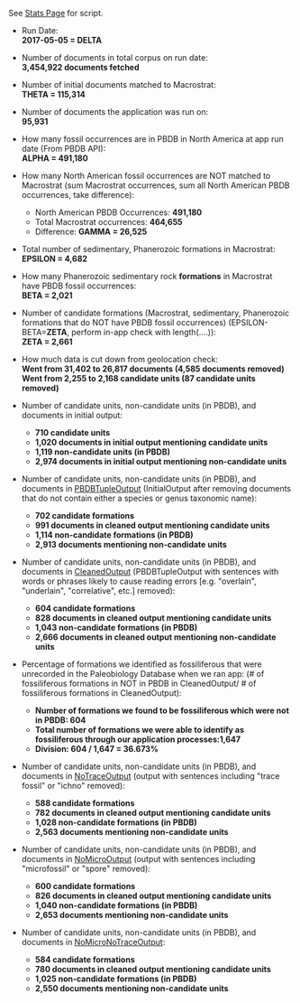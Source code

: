 See [Stats Page](https://github.com/ItoErika/PBDB_Fidelity_app/edit/master/Analysis/Stats.R) for script.

+ Run Date:\
**2017-05-05 = DELTA**
+ Number of documents in total corpus on run date:\
**3,454,922 documents fetched**
+ Number of initial documents matched to Macrostrat:\
**THETA = 115,314**
+ Number of documents the application was run on:\
**95,931**
+ How many fossil occurrences are in PBDB in North America at app run date (From PBDB API):\
**ALPHA = 491,180**
+ How many North American fossil occurrences are NOT matched to Macrostrat (sum Macrostrat occurrences, sum all North American PBDB occurrences, take difference):
    + North American PBDB Occurrences: **491,180**
    + Total Macrostrat occurrences: **464,655**
    + Difference: **GAMMA = 26,525**
+ Total number of sedimentary, Phanerozoic formations in Macrostrat:\
**EPSILON = 4,682**
+ How many  Phanerozoic sedimentary rock **formations** in Macrostrat have PBDB fossil occurrences:\
**BETA = 2,021**
+ Number of candidate formations (Macrostrat, sedimentary, Phanerozoic formations that do NOT have PBDB fossil occurrences) (EPSILON-BETA=**ZETA**, perform in-app check with length(....)):\
**ZETA = 2,661**
+ How much data is cut down from geolocation check:\
**Went from 31,402 to 26,817 documents (4,585 documents removed)**\
**Went from 2,255 to 2,168 candidate units (87 candidate units removed)**

+ Number of candidate units, non-candidate units (in PBDB), and documents in initial output:
    + **710 candidate units**
    + **1,020 documents in initial output mentioning candidate units**
    + **1,119 non-candidate units (in PBDB)**
    + **2,974 documents in initial output mentioning non-candidate units**
    
+ Number of candidate units, non-candidate units (in PBDB), and documents in [PBDBTupleOutput](https://github.com/ItoErika/PBDB_Fidelity_app/edit/master/Output_Cleaning.R) (InitialOutput after removing documents that do not contain either a species or genus taxonomic name):
    + **702 candidate formations**
    + **991 documents in cleaned output mentioning candidate units**
    + **1,114 non-candidate formations (in PBDB)**
    + **2,913 documents mentioning non-candidate units**    
    
+ Number of candidate units, non-candidate units (in PBDB), and documents in [CleanedOutput](https://github.com/ItoErika/PBDB_Fidelity_app/edit/master/Output_Cleaning.R) (PBDBTupleOutput with sentences with words or phrases likely to cause reading errors [e.g. "overlain", "underlain", "correlative", etc.] removed):
    + **604 candidate formations**
    + **828 documents in cleaned output mentioning candidate units**
    + **1,043 non-candidate formations (in PBDB)**
    + **2,666 documents in cleaned output mentioning non-candidate units**
   
+ Percentage of formations we identified as fossiliferous that were unrecorded in the Paleobiology Database when we ran app: (# of fossiliferous formations in NOT in PBDB in CleanedOutput/ # of fossiliferous formations in CleanedOutput):
    + **Number of formations we found to be fossiliferous which were not in PBDB: 604**
    + **Total number of formations we were able to identify as fossiliferous through our application processes:1,647**
    + **Division: 604 / 1,647 = 36.673%**

+ Number of candidate units, non-candidate units (in PBDB), and documents in [NoTraceOutput](https://github.com/ItoErika/PBDB_Fidelity_app/edit/master/Output_Cleaning.R) (output with sentences including "trace fossil" or "ichno" removed):
    + **588 candidate formations**
    + **782 documents in cleaned output mentioning candidate units**
    + **1,028 non-candidate formations (in PBDB)**
    + **2,563 documents mentioning non-candidate units**
    
+ Number of candidate units, non-candidate units (in PBDB), and documents in [NoMicroOutput](https://github.com/ItoErika/PBDB_Fidelity_app/edit/master/Output_Cleaning.R) (output with sentences including "microfossil" or "spore" removed):
    + **600 candidate formations**
    + **826 documents in cleaned output mentioning candidate units**
    + **1,040 non-candidate formations (in PBDB)**
    + **2,653 documents mentioning non-candidate units**
    
+ Number of candidate units, non-candidate units (in PBDB), and documents in [NoMicroNoTraceOutput](https://github.com/ItoErika/PBDB_Fidelity_app/edit/master/Output_Cleaning.R):
    + **584 candidate formations**
    + **780 documents in cleaned output mentioning candidate units**
    + **1,025 non-candidate formations (in PBDB)**
    + **2,550 documents mentioning non-candidate units**
    

    
